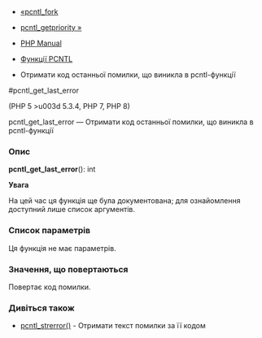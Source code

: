 - [«pcntl_fork](function.pcntl-fork.md)
- [pcntl_getpriority »](function.pcntl-getpriority.md)

- [PHP Manual](index.md)
- [Функції PCNTL](ref.pcntl.md)
- Отримати код останньої помилки, що виникла в pcntl-функції

#pcntl_get_last_error

(PHP 5 \>u003d 5.3.4, PHP 7, PHP 8)

pcntl_get_last_error — Отримати код останньої помилки, що виникла в
pcntl-функції

### Опис

**pcntl_get_last_error**(): int

**Увага**

На цей час ця функція ще була документована; для
ознайомлення доступний лише список аргументів.

### Список параметрів

Ця функція не має параметрів.

### Значення, що повертаються

Повертає код помилки.

### Дивіться також

- [pcntl_strerror()](function.pcntl-strerror.md) - Отримати текст
помилки за її кодом
